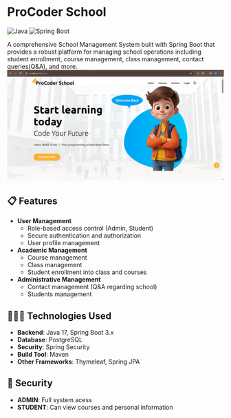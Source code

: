# ProCoder School

![Java](https://img.shields.io/badge/Java-17%2B-orange)
![Spring Boot](https://img.shields.io/badge/Spring%20Boot-3.x-green)

A comprehensive School Management System built with Spring Boot that provides a robust platform for managing school operations including student enrollment, course management, class management, contact queries(Q&A), and more.
![](src/main/resources/static/assets/images/HeroSectionSS.png)

## 📋 Features
- **User Management**
    - Role-based access control (Admin, Student)
    - Secure authentication and authorization
    - User profile management
- **Academic Management**
    - Course management
    - Class management
    - Student enrollment into class and courses
- **Administrative Management**
    - Contact management (Q&A regarding school)
    - Students management

## 👨🏻‍💻 Technologies Used
- **Backend**: Java 17, Spring Boot 3.x
- **Database**: PostgreSQL
- **Security**: Spring Security
- **Build Tool**: Maven
- **Other Frameworks**: Thymeleaf, Spring JPA

## 🔐 Security
- **ADMIN**: Full system acess
- **STUDENT**: Can view courses and personal information